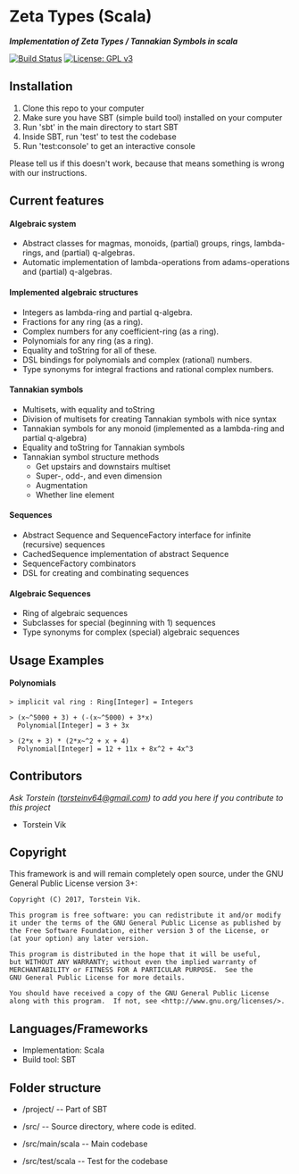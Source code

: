 # Zeta Types (Scala)
***Implementation of Zeta Types / Tannakian Symbols in scala*** <p>
[![Build Status](https://travis-ci.org/torstein-vik/zeta-types-scala.svg?branch=master)](https://travis-ci.org/torstein-vik/zeta-types-scala)
[![License: GPL v3](https://img.shields.io/badge/License-GPL%20v3-blue.svg)](https://www.gnu.org/licenses/gpl-3.0)


## Installation

1. Clone this repo to your computer
2. Make sure you have SBT (simple build tool) installed on your computer
3. Run 'sbt' in the main directory to start SBT
4. Inside SBT, run 'test' to test the codebase 
5. Run 'test:console' to get an interactive console

Please tell us if this doesn't work, because that means something is wrong with our instructions.

## Current features

#### Algebraic system
* Abstract classes for magmas, monoids, (partial) groups, rings, lambda-rings, and (partial) q-algebras.
* Automatic implementation of lambda-operations from adams-operations and (partial) q-algebras.

#### Implemented algebraic structures
* Integers as lambda-ring and partial q-algebra.
* Fractions for any ring (as a ring).
* Complex numbers for any coefficient-ring (as a ring).
* Polynomials for any ring (as a ring).
* Equality and toString for all of these.
* DSL bindings for polynomials and complex (rational) numbers.
* Type synonyms for integral fractions and rational complex numbers. 

#### Tannakian symbols
* Multisets, with equality and toString
* Division of multisets for creating Tannakian symbols with nice syntax
* Tannakian symbols for any monoid (implemented as a lambda-ring and partial q-algebra)
* Equality and toString for Tannakian symbols
* Tannakian symbol structure methods
  * Get upstairs and downstairs multiset
  * Super-, odd-, and even dimension
  * Augmentation
  * Whether line element
  
#### Sequences
* Abstract Sequence and SequenceFactory interface for infinite (recursive) sequences
* CachedSequence implementation of abstract Sequence
* SequenceFactory combinators
* DSL for creating and combinating sequences

#### Algebraic Sequences
* Ring of algebraic sequences
* Subclasses for special (beginning with 1) sequences
* Type synonyms for complex (special) algebraic sequences

## Usage Examples

#### Polynomials

    > implicit val ring : Ring[Integer] = Integers
    
    > (x~^5000 + 3) + (-(x~^5000) + 3*x)
      Polynomial[Integer] = 3 + 3x
      
    > (2*x + 3) * (2*x~^2 + x + 4)
      Polynomial[Integer] = 12 + 11x + 8x^2 + 4x^3

## Contributors

_Ask Torstein ([torsteinv64@gmail.com](mailto:torsteinv64@gmail.com)) to add you here if you contribute to this project_
* Torstein Vik

## Copyright


This framework is and will remain completely open source, under the GNU General Public License version 3+:

    Copyright (C) 2017, Torstein Vik.

    This program is free software: you can redistribute it and/or modify
    it under the terms of the GNU General Public License as published by
    the Free Software Foundation, either version 3 of the License, or
    (at your option) any later version.

    This program is distributed in the hope that it will be useful,
    but WITHOUT ANY WARRANTY; without even the implied warranty of
    MERCHANTABILITY or FITNESS FOR A PARTICULAR PURPOSE.  See the
    GNU General Public License for more details.

    You should have received a copy of the GNU General Public License
    along with this program.  If not, see <http://www.gnu.org/licenses/>.
    

## Languages/Frameworks

* Implementation: Scala
* Build tool: SBT

## Folder structure

* /project/ -- Part of SBT

* /src/ -- Source directory, where code is edited.
* /src/main/scala -- Main codebase
* /src/test/scala -- Test for the codebase
